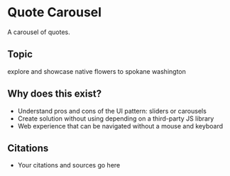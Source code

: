 # Quote Carousel


A carousel of quotes.

## Topic

explore and showcase native flowers to spokane washington

## Why does this exist? 
- Understand pros and cons of the UI pattern: sliders or carousels
- Create solution without using depending on a third-party JS library
- Web experience that can be navigated without a mouse and keyboard

## Citations
- Your citations and sources go here
